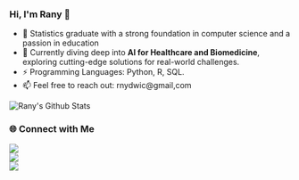 ### Hi, I'm Rany 👋

- 🔭 Statistics graduate with a strong foundation in computer science and a passion in education
- 🌱 Currently diving deep into **AI for Healthcare and Biomedicine**, exploring cutting-edge solutions for real-world challenges.
- ⚡ Programming Languages: Python, R, SQL.
- 📫 Feel free to reach out: rnydwic@gmail,com

<!--
**ranydwi/rany** is a ✨ _special_ ✨ repository because its `README.md` (this file) appears on your GitHub profile.

Here are some ideas to get you started:

- 🔭 I’m currently working on ...
- 🌱 I’m currently learning ...
- 👯 I’m looking to collaborate on ...
- 🤔 I’m looking for help with ...
- 💬 Ask me about ...
- 📫 How to reach me: ...
- 😄 Pronouns: ...
- ⚡ Fun fact: ...

![Top Langs](https://github-readme-stats.vercel.app/api/top-langs/?username=finesaaa&theme=tokyonight&show_icons=true&layout=compact)
-->

![Rany's Github Stats](https://github-readme-stats.vercel.app/api?username=ranydwi&theme=tokyonight&show_icons=true)

### 🌐 **Connect with Me**  
<a href="https://www.linkedin.com/in/ranydwicahyaningtyas"><img src="https://img.shields.io/badge/-LinkedIn-0077B5?style=flat&logo=Linkedin&logoColor=white"/></a>  
<a href="https://www.instagram.com/ranydwic/"><img src="https://img.shields.io/badge/-Instagram-E4405F?style=flat&logo=Instagram&logoColor=white"/></a>  
<a href="https://rpubs.com/ranydc"><img src="https://img.shields.io/endpoint?url=https%3A%2F%2Frstudio.github.io%2Frstudio-shields%2Fcategory%2Fpublications.json"/></a>
